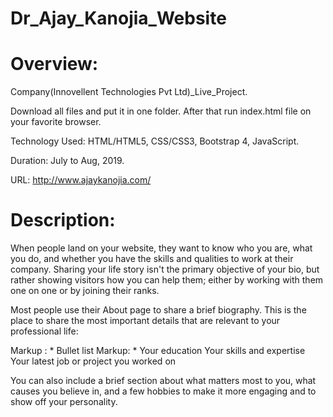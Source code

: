 # Dr_Ajay_Kanojia_Website

# Overview:

Company(Innovellent Technologies Pvt Ltd)_Live_Project.

Download all files and put it in one folder. After that run index.html file on your favorite browser.

Technology Used: HTML/HTML5, CSS/CSS3, Bootstrap 4, JavaScript.

Duration: July to Aug, 2019.

URL: http://www.ajaykanojia.com/


# Description:

When people land on your website, they want to know who you are, what you do, and whether you have the skills and qualities to work at their company. Sharing your life story isn't the primary objective of your bio, but rather showing visitors how you can help them; either by working with them one on one or by joining their ranks.

Most people use their About page to share a brief biography. This is the place to share the most important details that are relevant to your professional life:

Markup : * Bullet list
Markup: * Your education
Your skills and expertise
Your latest job or project you worked on

You can also include a brief section about what matters most to you, what causes you believe in, and a few hobbies to make it more engaging and to show off your personality.
